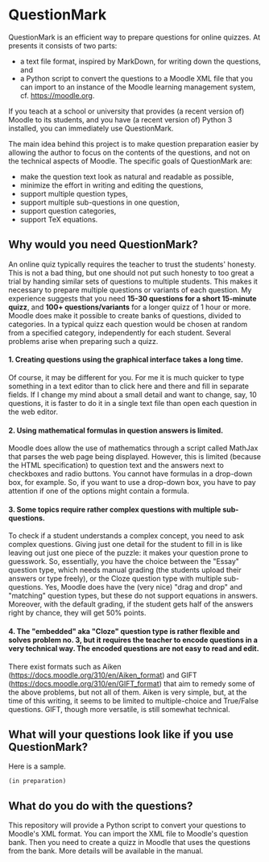 # QuestionMark

QuestionMark is an efficient way to prepare questions for online quizzes. At presents it consists of two parts:

- a text file format, inspired by MarkDown, for writing down the questions, and
- a Python script to convert the questions to a Moodle XML file that you can import to an instance of the Moodle learning management system, cf. https://moodle.org.

If you teach at a school or university that provides (a recent version of) Moodle to its students, and you have (a recent version of) Python 3 installed, you can immediately use QuestionMark.

The main idea behind this project is to make question preparation easier by allowing the author to focus on the contents of the questions, and not on the technical aspects of Moodle. The specific goals of QuestionMark are:

- make the question text look as natural and readable as possible,
- minimize the effort in writing and editing the questions,
- support multiple question types,
- support multiple sub-questions in one question,
- support question categories,
- support TeX equations.

## Why would you need QuestionMark?

An online quiz typically requires the teacher to trust the students' honesty. This is not a bad thing, but one should not put such honesty to too great a trial by handing similar sets of questions to multiple students. This makes it necessary to prepare multiple questions or variants of each question. My experience suggests that you need **15-30 questions for a short 15-minute quizz**, and **100+ questions/variants** for a longer quizz of 1 hour or more. Moodle does make it possible to create banks of questions, divided to categories. In a typical quizz each question would be chosen at random from a specified category, independently for each student. Several problems arise when preparing such a quizz.

#### 1. Creating questions using the graphical interface takes a long time.

Of course, it may be different for you. For me it is much quicker to type something in a text editor than to click here and there and fill in separate fields. If I change my mind about a small detail and want to change, say, 10 questions, it is faster to do it in a single text file than open each question in the web editor.

#### 2. Using mathematical formulas in question answers is limited.

Moodle does allow the use of mathematics through a script called MathJax that parses the web page being displayed. However, this is limited (because the HTML specification) to question text and the answers next to checkboxes and radio buttons. You cannot have formulas in a drop-down box, for example. So, if you want to use a drop-down box, you have to pay attention if one of the options might contain a formula.

#### 3. Some topics require rather complex questions with multiple sub-questions.

To check if a student understands a complex concept, you need to ask complex questions. Giving just one detail for the student to fill in is like leaving out just one piece of the puzzle: it makes your question prone to guesswork. So, essentially, you have the choice between the "Essay" question type, which needs manual grading (the students upload their answers or type freely), or the Cloze question type with multiple sub-questions. Yes, Moodle does have the (very nice) "drag and drop" and "matching" question types, but these do not support equations in answers. Moreover, with the default grading, if the student gets half of the answers right by chance, they will get 50% points.

#### 4. The "embedded" aka "Cloze" question type is rather flexible and solves problem no. 3, but it requires the teacher to encode questions in a very technical way. The encoded questions are not easy to read and edit.

There exist formats such as Aiken (https://docs.moodle.org/310/en/Aiken_format) and GIFT (https://docs.moodle.org/310/en/GIFT_format) that aim to remedy some of the above problems, but not all of them. Aiken is very simple, but, at the time of this writing, it seems to be limited to multiple-choice and True/False questions. GIFT, though more versatile, is still somewhat technical. 

## What will your questions look like if you use QuestionMark?

Here is a sample.

	(in preparation)

## What do you do with the questions?

This repository will provide a Python script to convert your questions to Moodle's XML format. You can import the XML file to Moodle's question bank. Then you need to create a quizz in Moodle that uses the questions from the bank. More details will be available in the manual.
